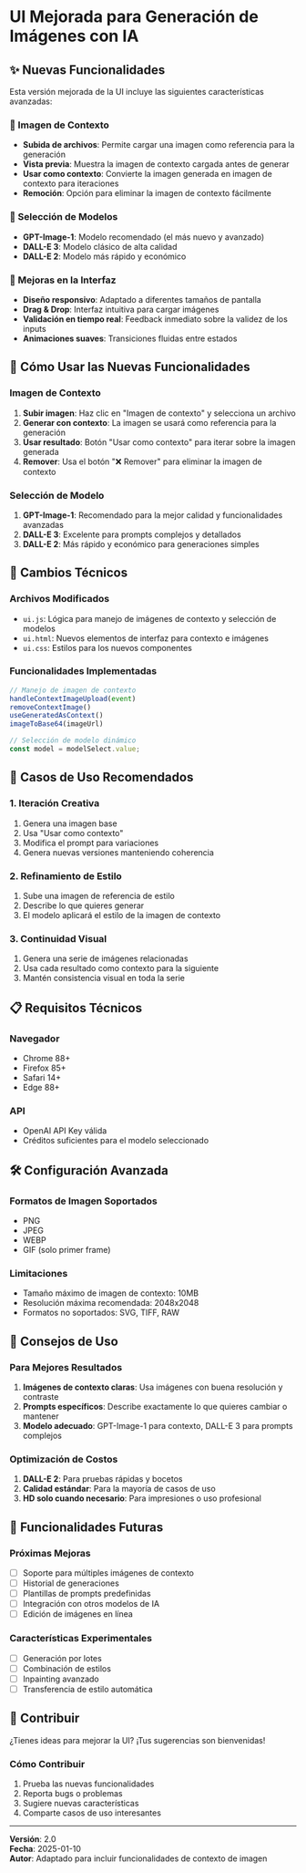 # UI Mejorada para Generación de Imágenes con IA

## ✨ Nuevas Funcionalidades

Esta versión mejorada de la UI incluye las siguientes características avanzadas:

### 🎯 Imagen de Contexto
- **Subida de archivos**: Permite cargar una imagen como referencia para la generación
- **Vista previa**: Muestra la imagen de contexto cargada antes de generar
- **Usar como contexto**: Convierte la imagen generada en imagen de contexto para iteraciones
- **Remoción**: Opción para eliminar la imagen de contexto fácilmente

### 🤖 Selección de Modelos
- **GPT-Image-1**: Modelo recomendado (el más nuevo y avanzado)
- **DALL-E 3**: Modelo clásico de alta calidad
- **DALL-E 2**: Modelo más rápido y económico

### 🎨 Mejoras en la Interfaz
- **Diseño responsivo**: Adaptado a diferentes tamaños de pantalla
- **Drag & Drop**: Interfaz intuitiva para cargar imágenes
- **Validación en tiempo real**: Feedback inmediato sobre la validez de los inputs
- **Animaciones suaves**: Transiciones fluidas entre estados

## 🚀 Cómo Usar las Nuevas Funcionalidades

### Imagen de Contexto
1. **Subir imagen**: Haz clic en "Imagen de contexto" y selecciona un archivo
2. **Generar con contexto**: La imagen se usará como referencia para la generación
3. **Usar resultado**: Botón "Usar como contexto" para iterar sobre la imagen generada
4. **Remover**: Usa el botón "❌ Remover" para eliminar la imagen de contexto

### Selección de Modelo
1. **GPT-Image-1**: Recomendado para la mejor calidad y funcionalidades avanzadas
2. **DALL-E 3**: Excelente para prompts complejos y detallados
3. **DALL-E 2**: Más rápido y económico para generaciones simples

## 🔧 Cambios Técnicos

### Archivos Modificados
- `ui.js`: Lógica para manejo de imágenes de contexto y selección de modelos
- `ui.html`: Nuevos elementos de interfaz para contexto e imágenes
- `ui.css`: Estilos para los nuevos componentes

### Funcionalidades Implementadas
```javascript
// Manejo de imagen de contexto
handleContextImageUpload(event)
removeContextImage()
useGeneratedAsContext()
imageToBase64(imageUrl)

// Selección de modelo dinámico
const model = modelSelect.value;
```

## 🎯 Casos de Uso Recomendados

### 1. Iteración Creativa
1. Genera una imagen base
2. Usa "Usar como contexto" 
3. Modifica el prompt para variaciones
4. Genera nuevas versiones manteniendo coherencia

### 2. Refinamiento de Estilo
1. Sube una imagen de referencia de estilo
2. Describe lo que quieres generar
3. El modelo aplicará el estilo de la imagen de contexto

### 3. Continuidad Visual
1. Genera una serie de imágenes relacionadas
2. Usa cada resultado como contexto para la siguiente
3. Mantén consistencia visual en toda la serie

## 📋 Requisitos Técnicos

### Navegador
- Chrome 88+
- Firefox 85+
- Safari 14+
- Edge 88+

### API
- OpenAI API Key válida
- Créditos suficientes para el modelo seleccionado

## 🛠️ Configuración Avanzada

### Formatos de Imagen Soportados
- PNG
- JPEG
- WEBP
- GIF (solo primer frame)

### Limitaciones
- Tamaño máximo de imagen de contexto: 10MB
- Resolución máxima recomendada: 2048x2048
- Formatos no soportados: SVG, TIFF, RAW

## 🎨 Consejos de Uso

### Para Mejores Resultados
1. **Imágenes de contexto claras**: Usa imágenes con buena resolución y contraste
2. **Prompts específicos**: Describe exactamente lo que quieres cambiar o mantener
3. **Modelo adecuado**: GPT-Image-1 para contexto, DALL-E 3 para prompts complejos

### Optimización de Costos
1. **DALL-E 2**: Para pruebas rápidas y bocetos
2. **Calidad estándar**: Para la mayoría de casos de uso
3. **HD solo cuando necesario**: Para impresiones o uso profesional

## 🔮 Funcionalidades Futuras

### Próximas Mejoras
- [ ] Soporte para múltiples imágenes de contexto
- [ ] Historial de generaciones
- [ ] Plantillas de prompts predefinidas
- [ ] Integración con otros modelos de IA
- [ ] Edición de imágenes en línea

### Características Experimentales
- [ ] Generación por lotes
- [ ] Combinación de estilos
- [ ] Inpainting avanzado
- [ ] Transferencia de estilo automática

## 🤝 Contribuir

¿Tienes ideas para mejorar la UI? ¡Tus sugerencias son bienvenidas!

### Cómo Contribuir
1. Prueba las nuevas funcionalidades
2. Reporta bugs o problemas
3. Sugiere nuevas características
4. Comparte casos de uso interesantes

---

**Versión**: 2.0  
**Fecha**: 2025-01-10  
**Autor**: Adaptado para incluir funcionalidades de contexto de imagen
